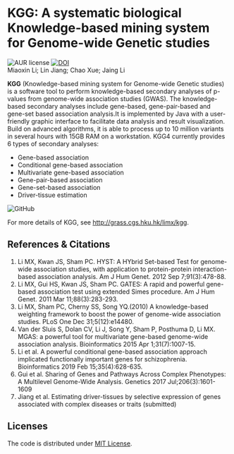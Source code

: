 # KGG: A systematic biological Knowledge-based mining system for Genome-wide Genetic studies
![AUR license](https://img.shields.io/aur/license/pac) [![DOI](https://zenodo.org/badge/202153031.svg)](https://zenodo.org/badge/latestdoi/202153031)
 <br>Miaoxin Li; Lin Jiang; Chao Xue; Jaing Li
 
 **KGG** (Knowledge-based mining system for Genome-wide Genetic studies) is a software tool to perform knowledge-based secondary analyses of p-values from genome-wide association studies (GWAS). The knowledge-based secondary analyses include gene-based, gene-pair-based and gene-set based association analysis.It is implemented by Java with a user-friendly graphic interface to facilitate data analysis and result visualization. Build on advanced algorithms, it is able to process up to 10 million variants in several hours with 15GB RAM on a workstation. 
KGG4 currently provides 6 types of secondary analyses:
  + Gene-based association 
  + Conditional gene-based association
  + Multivariate gene-based association
  + Gene-pair-based association
  + Gene-set-based association
  + Driver-tissue estimation


 ![GitHub][github]

[github]: http://grass.cgs.hku.hk/limx/kgg/images/kggworkflow4.png "KGG workflow"
For more details of KGG, see http://grass.cgs.hku.hk/limx/kgg.

## References & Citations
1. Li MX, Kwan JS, Sham PC. HYST: A HYbrid Set-based Test for genome-wide association studies, with application to protein-protein interaction-based association analysis. Am J Hum Genet. 2012 Sep 7;91(3):478-88.
2. Li MX, Gui HS, Kwan JS, Sham PC. GATES: A rapid and powerful gene-based association test using extended Simes procedure. Am J Hum Genet. 2011 Mar 11;88(3):283-293.
3. Li MX, Sham PC, Cherny SS, Song YQ.(2010) A knowledge-based weighting framework to boost the power of genome-wide association studies. PLoS One Dec 31;5(12):e14480.
4. Van der Sluis S, Dolan CV, Li J, Song Y, Sham P, Posthuma D, Li MX. MGAS: a powerful tool for multivariate gene-based genome-wide association analysis. Bioinformatics 2015 Apr 1;31(7):1007-15.
5. Li et al. A powerful conditional gene-based association approach implicated functionally important genes for schizophrenia. Bioinformatics 2019 Feb 15;35(4):628-635.
6. Gui et al. Sharing of Genes and Pathways Across Complex Phenotypes: A Multilevel Genome-Wide Analysis. Genetics 2017 Jul;206(3):1601-1609
7. Jiang et al. Estimating driver-tissues by selective expression of genes associated with complex diseases or traits (submitted)

## Licenses
The code is distributed under [MIT License](https://opensource.org/licenses/MIT).
